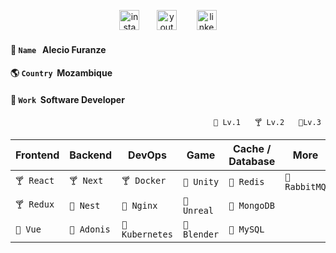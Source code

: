 <p align="center">
  <a href="https://instagram.com/alec1o"><image width="32px" src="/instagram.png" alt="instagram"><a/>
  &nbsp;&nbsp;&nbsp;&nbsp;&nbsp;
  <a href="https://youtube.com/@alec1o"><image width="32px" src="/youtube.png" alt="youtube"><a/>&nbsp;
  &nbsp;&nbsp;&nbsp;&nbsp;&nbsp;
  <a href="https://linkedin.com/in/alec1o/"><image width="32px" src="/linkedin.png" alt="linkedin"><a/>
</p>
    
<h4>👤 <code>Name</code>&nbsp;&nbsp;&nbsp;Alecio Furanze</h4>
<h4>🌎 <code>Country</code>&nbsp;&nbsp;Mozambique</h4>
<h4>💼 <code>Work</code>&nbsp;&nbsp;Software Developer</h4>

<p align="end"><code>🍼 Lv.1 </code>&nbsp;&nbsp;&nbsp; <code>🍸 Lv.2 </code>&nbsp;&nbsp;&nbsp; <code>🍷Lv.3 </code></p>
    
| Frontend       | Backend           | DevOps              | Game              | Cache / Database  |  More             |
| ---            | ---               |---                  | ---               | ---               | ---               |
| ```🍸 React``` | ```🍸 Next```    | ```🍸 Docker```    | ```🍷 Unity```    | ```🍼 Redis```   | ```🍼 RabbitMQ ```|
| ```🍸 Redux``` | ```🍼 Nest```    | ```🍼 Nginx```     | ```🍼 Unreal```   | ```🍼 MongoDB``` |                    |
| ```🍼 Vue```   | ```🍼 Adonis```  | ```🍼 Kubernetes```| ```🍼 Blender```  | ```🍼 MySQL```   |                    |


<!--
**alec1o/alec1o** is a ✨ _special_ ✨ repository because its `README.md` (this file) appears on your GitHub profile.

Here are some ideas to get you started:

- 🔭 I’m currently working on ...
- 🌱 I’m currently learning ...
- 👯 I’m looking to collaborate on ...
- 🤔 I’m looking for help with ...
- 💬 Ask me about ...
- 📫 How to reach me: ...
- 😄 Pronouns: ...
- ⚡ Fun fact: ...
-->
